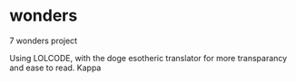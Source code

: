 # wonders
7 wonders project

Using LOLCODE, with the doge esotheric translator for more transparancy and ease to read. Kappa
